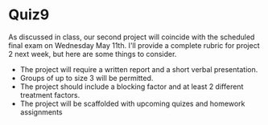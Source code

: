# Quiz9

As discussed in class, our second project will coincide with the scheduled final exam on Wednesday May 11th. I'll provide a complete rubric for project 2 next week, but here are some things to consider.

- The project will require a written report and a short verbal presentation.
- Groups of up to size 3 will be permitted.
- The project should include a blocking factor and at least 2 different treatment factors.
- The project will be scaffolded with upcoming quizes and homework assignments
